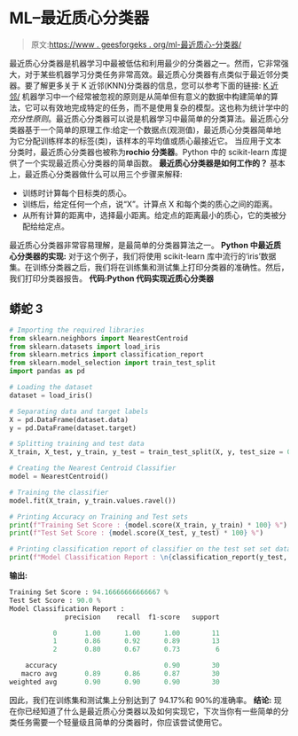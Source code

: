 # ML–最近质心分类器

> 原文:[https://www . geesforgeks . org/ml-最近质心-分类器/](https://www.geeksforgeeks.org/ml-nearest-centroid-classifier/)

最近质心分类器是机器学习中最被低估和利用最少的分类器之一。然而，它非常强大，对于某些机器学习分类任务非常高效。最近质心分类器有点类似于最近邻分类器。要了解更多关于 K 近邻(KNN)分类器的信息，您可以参考下面的链接:
[K 近邻/](https://www.geeksforgeeks.org/k-nearest-neighbours/)
机器学习中一个经常被忽视的原则是从简单但有意义的数据中构建简单的算法，它可以有效地完成特定的任务，而不是使用复杂的模型。这也称为统计学中的*充分性原则*。最近质心分类器可以说是机器学习中最简单的分类算法。最近质心分类器基于一个简单的原理工作:给定一个数据点(观测值)，最近质心分类器简单地为它分配训练样本的标签(类)，该样本的平均值或质心最接近它。
当应用于文本分类时，最近质心分类器也被称为**rochio 分类器**。Python 中的 scikit-learn 库提供了一个实现最近质心分类器的简单函数。
**最近质心分类器是如何工作的？**
基本上，最近质心分类器做什么可以用三个步骤来解释:

*   训练时计算每个目标类的质心。
*   训练后，给定任何一个点，说“X”。计算点 X 和每个类的质心之间的距离。
*   从所有计算的距离中，选择最小距离。给定点的距离最小的质心，它的类被分配给给定点。

最近质心分类器非常容易理解，是最简单的分类器算法之一。
**Python 中最近质心分类器的实现:**
对于这个例子，我们将使用 scikit-learn 库中流行的‘iris’数据集。在训练分类器之后，我们将在训练集和测试集上打印分类器的准确性。然后，我们打印分类器报告。
**代码:Python 代码实现近质心分类器**

## 蟒蛇 3

```py
# Importing the required libraries
from sklearn.neighbors import NearestCentroid
from sklearn.datasets import load_iris
from sklearn.metrics import classification_report
from sklearn.model_selection import train_test_split
import pandas as pd

# Loading the dataset
dataset = load_iris()

# Separating data and target labels
X = pd.DataFrame(dataset.data)
y = pd.DataFrame(dataset.target)

# Splitting training and test data
X_train, X_test, y_train, y_test = train_test_split(X, y, test_size = 0.2, shuffle = True, random_state = 0)

# Creating the Nearest Centroid Classifier
model = NearestCentroid()

# Training the classifier
model.fit(X_train, y_train.values.ravel())

# Printing Accuracy on Training and Test sets
print(f"Training Set Score : {model.score(X_train, y_train) * 100} %")
print(f"Test Set Score : {model.score(X_test, y_test) * 100} %")

# Printing classification report of classifier on the test set set data
print(f"Model Classification Report : \n{classification_report(y_test, model.predict(X_test))}")
```

**输出:**

```py
Training Set Score : 94.16666666666667 %
Test Set Score : 90.0 %
Model Classification Report : 
              precision    recall  f1-score   support

           0       1.00      1.00      1.00        11
           1       0.86      0.92      0.89        13
           2       0.80      0.67      0.73         6

    accuracy                           0.90        30
   macro avg       0.89      0.86      0.87        30
weighted avg       0.90      0.90      0.90        30
```

因此，我们在训练集和测试集上分别达到了 94.17%和 90%的准确率。
**结论:**
现在你已经知道了什么是最近质心分类器以及如何实现它，下次当你有一些简单的分类任务需要一个轻量级且简单的分类器时，你应该尝试使用它。